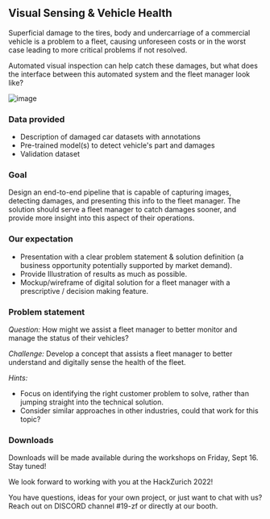 ## Visual Sensing & Vehicle Health

Superficial damage to the tires, body and undercarriage of a commercial vehicle is a problem to a fleet, causing unforeseen costs or in the worst case leading to more critical problems if not resolved.

Automated visual inspection can help catch these damages, but what does the interface between this automated system and the fleet manager look like?

![image](https://user-images.githubusercontent.com/113338125/189901942-7b4d55a8-438f-49fe-8a7d-d052503feeff.png)


### Data provided

- Description of damaged car datasets with annotations 
- Pre-trained model(s) to detect vehicle's part and damages
- Validation dataset


### Goal 
Design an end-to-end pipeline that is capable of capturing images, detecting damages, and presenting this info to the fleet manager. The solution should serve a fleet manager to catch damages sooner, and provide more insight into this aspect of their operations.

### Our expectation
- Presentation with a clear problem statement & solution definition (a business opportunity potentially supported by market demand).
- Provide Illustration of results as much as possible.
- Mockup/wireframe of digital solution for a fleet manager with a prescriptive / decision making feature.


### Problem statement 

*Question:* How might we assist a fleet manager to better monitor and manage the status of their vehicles?

*Challenge:* Develop a concept that assists a fleet manager to better understand and digitally sense the health of the fleet.

*Hints:*
- Focus on identifying the right customer problem to solve, rather than jumping straight into the technical solution.​
- Consider similar approaches in other industries, could that work for this topic?​


### Downloads
Downloads will be made available during the workshops on Friday, Sept 16. Stay tuned!

We look forward to working with you at the HackZurich 2022!

You have questions, ideas for your own project, or just want to chat with us? Reach out on DISCORD channel #19-zf or directly at our booth.
